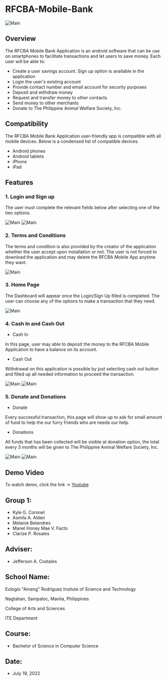 # RFCBA-Mobile-Bank

![Main](app/src/main/res/user-manual/login1.png)

## Overview
The RFCBA Mobile Bank Application is an android software that can be use on smartphones to facilitate transactions and let users to save money. 
Each user will be able to:

* Create a user savings account. Sign up option is available in the application
* Login the user's existing account
* Provide contact number and email account for security purposes
* Deposit and withdraw money
* Request and transfer money to other contacts
* Send money to other merchants
* Donate to The Philippine Animal Welfare Society, Inc. 

## Compatibility
The RFCBA Mobile Bank Application  user-friendly app is compatible with all mobile devices. Below is a condensed list of compatible devices. 
* Android phones
* Android tablets
* iPhone
* iPad

## Features
### 1. Login and Sign up
The user must complete the relevant fields below after selecting one of the two options.

![Main](app/src/main/res/user-manual/sign-up1.png) ![Main](app/src/main/res/user-manual/login-page1.png)

### 2. Terms and Conditions
The terms and condition is also provided by the creator of the application whether the user accept upon installation or not. The user is not forced to download the application and may delete the RFCBA Mobile App anytime they want.

![Main](app/src/main/res/user-manual/terms1.png)

### 3. Home Page
The Dashboard will appear once the Login/Sign Up filled is completed. 
The user can choose any of the options to make a transaction that they need. 

![Main](app/src/main/res/user-manual/homepage1.png)

### 4. Cash In and Cash Out
* Cash In

In this page, user may able to deposit the money to the RFCBA Mobile Application to have a balance on its account.

* Cash Out

Withdrawal on this application is possible by just selecting cash out button and filled up all needed information to proceed the transaction.

![Main](app/src/main/res/user-manual/cashin1.png) ![Main](app/src/main/res/user-manual/cashout2.png)

### 5. Donate and Donations
* Donate

Every successful transaction, this page will show up to ask for small amount of fund to help the our furry friends who are needs our help.

* Donations

All funds that has been collected will be visible at donation option, the total every 3 months will be given to The Philippine Animal Welfare Society, Inc.

![Main](app/src/main/res/user-manual/donate1.png) ![Main](app/src/main/res/user-manual/donations1.png)

## Demo Video
To watch demo, click the link -> [Youtube](https://www.google.com)

## Group 1:
* Kyle G. Coronel
* Asmila A. Alden
* Melanie Belandres
* Manel Honey Mae V. Facto
* Clarize P. Rosales

## Adviser:
* Jefferson A. Costales

## School Name:
Eulogio "Amang" Rodriguez Insitute of Science and Technology

Nagtahan, Sampaloc, Manila, Philippines

College of Arts and Sciences

ITE Department

## Course:
* Bachelor of Science in Computer Science

## Date:
* July 19, 2022







